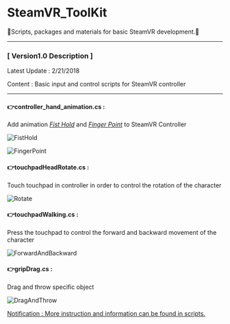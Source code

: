 # SteamVR_ToolKit
👋Scripts, packages and materials for basic SteamVR development.🤖

-------------------------------------------------------------------------------------------------------------------------------------

### [ Version1.0 Description ]

Latest Update : 2/21/2018

Content : Basic input and control scripts for SteamVR controller

-------------------------------------------------------------------------------------------------------------------------------------

#### 👉**controller_hand_animation.cs :** 

Add animation <u>*Fist Hold*</u> and *<u>Finger Point</u>*  to SteamVR Controller

![FistHold](https://github.com/Isabella98Liu/SteamVR_ToolKit/blob/master/SteamVR_ToolKit_1.0/DescriptionGIF/FistHold.gif)

![FingerPoint](https://github.com/Isabella98Liu/SteamVR_ToolKit/blob/master/SteamVR_ToolKit_1.0/DescriptionGIF/FingerPoint.gif)



#### 👉**touchpadHeadRotate.cs :** 

Touch touchpad in controller in order to control the rotation of the character

![Rotate](https://github.com/Isabella98Liu/SteamVR_ToolKit/blob/master/SteamVR_ToolKit_1.0/DescriptionGIF/Rotate.gif)



#### 👉**touchpadWalking.cs :**

Press the touchpad to control the forward and backward movement of the character

![ForwardAndBackward](https://github.com/Isabella98Liu/SteamVR_ToolKit/blob/master/SteamVR_ToolKit_1.0/DescriptionGIF/Forward.gif)

#### 👉**gripDrag.cs :** 

Drag and throw specific object

![DragAndThrow](https://github.com/Isabella98Liu/SteamVR_ToolKit/blob/master/SteamVR_ToolKit_1.0/DescriptionGIF/Throw.gif)

<u>Notification : More instruction and information can be found in scripts.</u>

















